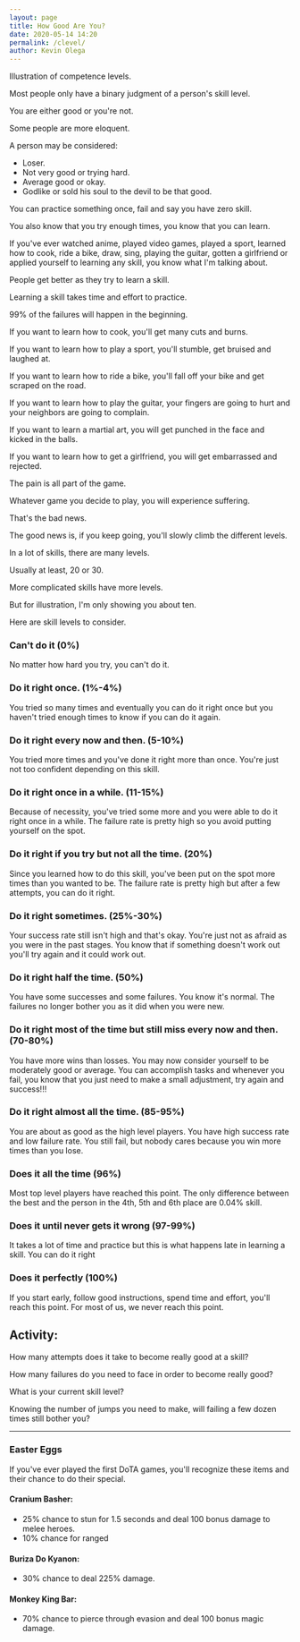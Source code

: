 ```yaml
--- 
layout: page
title: How Good Are You?
date: 2020-05-14 14:20
permalink: /clevel/ 
author: Kevin Olega 
--- 
```

Illustration of competence levels.

Most people only have a binary judgment of a person's skill level.

You are either good or you're not.

Some people are more eloquent.

A person may be considered:

- Loser.
- Not very good or trying hard.
- Average good or okay.
- Godlike or sold his soul to the devil to be that good.

You can practice something once, fail and say you have zero skill.

You also know that you try enough times, you know that you can learn.

If you've ever watched anime, played video games, played a sport, learned how to cook, ride a bike, draw, sing, playing the guitar, gotten a girlfriend or applied yourself to learning any skill, you know what I'm talking about.

People get better as they try to learn a skill.

Learning a skill takes time and effort to practice.

99% of the failures will happen in the beginning.

If you want to learn how to cook, you'll get many cuts and burns.

If you want to learn how to play a sport, you'll stumble, get bruised and laughed at.

If you want to learn how to ride a bike, you'll fall off your bike and get scraped on the road.

If you want to learn how to play the guitar, your fingers are going to hurt and your neighbors are going to complain.

If you want to learn a martial art, you will get punched in the face and kicked in the balls.

If you want to learn how to get a girlfriend, you will get embarrassed and rejected.

The pain is all part of the game.

Whatever game you decide to play, you will experience suffering.

That's the bad news.

The good news is, if you keep going, you'll slowly climb the different levels.

In a lot of skills, there are many levels.

Usually at least, 20 or 30.

More complicated skills have more levels.

But for illustration, I'm only showing you about ten.

Here are skill levels to consider.

### Can't do it (0%)

No matter how hard you try, you can't do it.

### Do it right once. (1%-4%)

You tried so many times and eventually you can do it right once but you haven't tried enough times to know if you can do it again.

### Do it right every now and then. (5-10%)

You tried more times and you've done it right more than once. You're just not too confident depending on this skill.

### Do it right once in a while. (11-15%)

Because of necessity, you've tried some more and you were able to do it right once in a while. The failure rate is pretty high so you avoid putting yourself on the spot.

### Do it right if you try but not all the time. (20%)

Since you learned how to do this skill, you've been put on the spot more times than you wanted to be. The failure rate is pretty high but after a few attempts, you can do it right.

### Do it right sometimes. (25%-30%)

Your success rate still isn't high and that's okay. You're just not as afraid as you were in the past stages. You know that if something doesn't work out you'll try again and it could work out.

### Do it right half the time. (50%)

You have some successes and some failures. You know it's normal. The failures no longer bother you as it did when you were new.

### Do it right most of the time but still miss every now and then. (70-80%)

You have more wins than losses. You may now consider yourself to be moderately good or average. You can accomplish tasks and whenever you fail, you know that you just need to make a small adjustment, try again and success!!!

### Do it right almost all the time. (85-95%)

You are about as good as the high level players. You have high success rate and low failure rate. You still fail, but nobody cares because you win more times than you lose.

### Does it all the time (96%)

Most top level players have reached this point. The only difference between the best and the person in the 4th, 5th and 6th place are 0.04% skill.

### Does it until never gets it wrong (97-99%)

It takes a lot of time and practice but this is what happens late in learning a skill. You can do it right 

### Does it perfectly (100%)

If you start early, follow good instructions, spend time and effort, you'll reach this point. For most of us, we never reach this point.

## Activity:

How many attempts does it take to become really good at a skill?

How many failures do you need to face in order to become really good?

What is your current skill level?

Knowing the number of jumps you need to make, will failing a few dozen times still bother you?

---

### Easter Eggs

If you've ever played the first DoTA games, you'll recognize these items and their chance to do their special.

#### Cranium Basher:

- 25% chance to stun for 1.5 seconds and deal 100 bonus damage to melee heroes.
- 10% chance for ranged

#### Buriza Do Kyanon:

- 30% chance to deal 225% damage.

#### Monkey King Bar:

- 70% chance to pierce through evasion and deal 100 bonus magic damage.

